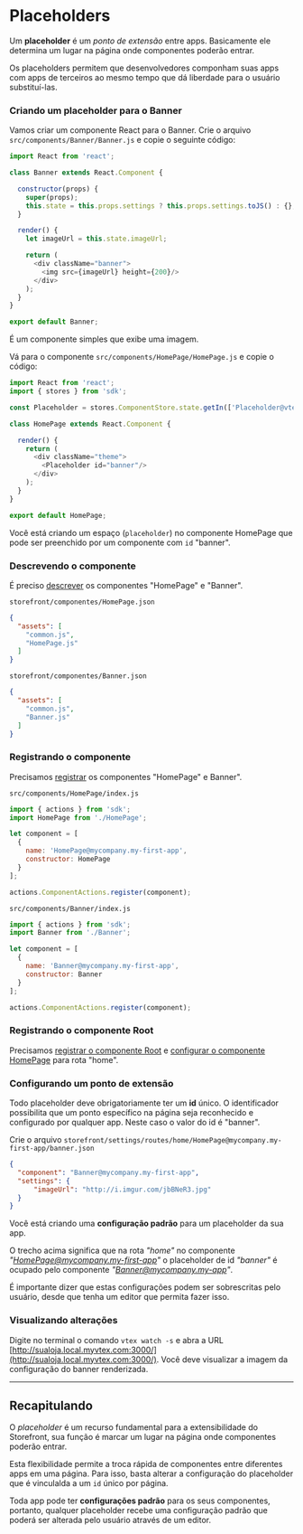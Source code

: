 # Placeholders

Um **placeholder** é um _ponto de extensão_ entre apps. Basicamente ele determina um lugar na página onde componentes poderão entrar.

Os placeholders permitem que desenvolvedores componham suas apps com apps de terceiros ao mesmo tempo que dá liberdade para o usuário substituí-las.

### Criando um placeholder para o Banner

Vamos criar um componente React para o Banner. Crie o arquivo `src/components/Banner/Banner.js` e copie o seguinte código:

```js
import React from 'react';

class Banner extends React.Component {

  constructor(props) {
    super(props);
    this.state = this.props.settings ? this.props.settings.toJS() : {};
  }

  render() {
    let imageUrl = this.state.imageUrl;

    return (
      <div className="banner">
        <img src={imageUrl} height={200}/>
      </div>
    );
  }
}

export default Banner;
```

É um componente simples que exibe uma imagem.

Vá para o componente `src/components/HomePage/HomePage.js` e copie o código:

```js
import React from 'react';
import { stores } from 'sdk';

const Placeholder = stores.ComponentStore.state.getIn(['Placeholder@vtex.storefront-sdk', 'constructor']);

class HomePage extends React.Component {

  render() {
    return (
      <div className="theme">
        <Placeholder id="banner"/>
      </div>
    );
  }
}

export default HomePage;
```

Você está criando um espaço (`placeholder`) no componente HomePage que pode ser preenchido por um componente com `id` "banner".

### Descrevendo o componente
É preciso [descrever](primeiros-passos/descritor-de-componente) os componentes "HomePage"
e "Banner".

`storefront/componentes/HomePage.json`
```json
{ 
  "assets": [
    "common.js",
    "HomePage.js"
  ]
}
```

`storefront/componentes/Banner.json`
```json
{
  "assets": [
    "common.js",
    "Banner.js"
  ]
}
```

### Registrando o componente

Precisamos [registrar](3-criando-uma-nova-pagina.md#registrando-um-componente) os componentes "HomePage" e Banner".


`src/components/HomePage/index.js`
```js
import { actions } from 'sdk';
import HomePage from './HomePage';

let component = [
  {
    name: 'HomePage@mycompany.my-first-app',
    constructor: HomePage
  }
];

actions.ComponentActions.register(component);
```

`src/components/Banner/index.js`
```js
import { actions } from 'sdk';
import Banner from './Banner';

let component = [
  {
    name: 'Banner@mycompany.my-first-app',
    constructor: Banner
  }
];

actions.ComponentActions.register(component);
```

### Registrando o componente Root

Precisamos [registrar o componente Root](primeiros-passos/root.md) e [configurar o componente HomePage](3-criando-uma-nova-pagina.md) para rota "home".

### Configurando um ponto de extensão

Todo placeholder deve obrigatoriamente ter um **id** único. O identificador possibilita
que um ponto específico na página seja reconhecido e configurado por qualquer app. Neste caso o valor do id é "banner".

Crie o arquivo `storefront/settings/routes/home/HomePage@mycompany.my-first-app/banner.json`

```json
{
  "component": "Banner@mycompany.my-first-app",
  "settings": {
      "imageUrl": "http://i.imgur.com/jbBNeR3.jpg"
  }
}
```

Você está criando uma **configuração padrão** para um placeholder da sua app.

O trecho acima significa que na rota _"home"_ no componente _"HomePage@mycompany.my-first-app"_ o placeholder de id _"banner"_ é ocupado pelo componente _"Banner@mycompany.my-app"_.

É importante dizer que estas configurações podem ser sobrescritas pelo usuário, desde que tenha um editor que permita fazer isso. 

### Visualizando alterações

Digite no terminal o comando `vtex watch -s` e abra a URL [http://sualoja.local.myvtex.com:3000/](http://sualoja.local.myvtex.com:3000/). Você deve visualizar a imagem da configuração do banner renderizada.

---

## Recapitulando

O _placeholder_ é um recurso fundamental para a extensibilidade do Storefront, sua função é marcar um lugar na página onde componentes poderão entrar.

Esta flexibilidade permite a troca rápida de componentes entre diferentes apps em uma página. Para isso, basta alterar a configuração do placeholder que é vinculalda a um `id` único por página.

Toda app pode ter **configurações padrão** para os seus componentes, portanto, qualquer placeholder recebe uma configuração padrão que poderá ser alterada pelo usuário através de um editor.